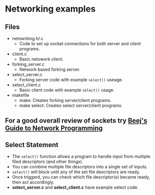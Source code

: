 # Networking examples

## Files
* netowrking.h/.c
  * Code to set up socket connections for both server and client programs.
* client.c
  * Basic netowork client.
* forking_server.c
  * Network based forking server.
* select_server.c
  * Forking server code with example `select()` useage.
* select_client.c
  * Basic client code with example `select()` usage.
* makefile
  * make: Creates forking server/client programs.
  * make select: Creates select server/client programs.

## For a good overall review of sockets try [Beej's Guide to Network Programming](http://beej.us/guide/bgnet/html/single/bgnet.html)

## Select Statement
* The `select()` function allows a program to handle input from multiple filed descriptors (and other things).
* You can combine multiple file descriptors into a single set of inputs.
* `select()` will block until any of the set file descriptors are ready.
* Once triggerd, you can check which file descriptor(s) became ready, then act accordingly.
* **select_server.c** and **select_client.c** have example select code.
